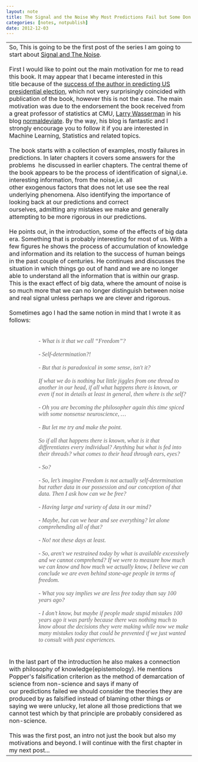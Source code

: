 ```yaml
---
layout: note
title: The Signal and the Noise Why Most Predictions Fail but Some Don't
categories: [notes, notpublish]
date: 2012-12-03
---
```

<div class="entry-content"><div xmlns="http://www.w3.org/1999/xhtml"><table cellspacing="0" class="sites-layout-name-one-column sites-layout-hbox"><tbody><tr><td class="sites-layout-tile sites-tile-name-content-1"><div dir="ltr">So, This is going to be the first post of the series I am going to start about <a href="http://www.amazon.com/dp/159420411X" rel="nofollow" target="_blank">Signal and The Noise</a>. <div><br/></div><div>First I would like to point out the main motivation for me to read this book. It may appear that I became interested in this title because of the <a href="http://www.guardian.co.uk/science/grrlscientist/2012/nov/08/nate-sliver-predict-us-election" rel="nofollow" target="_blank">success of the author in predicting US presidential election</a>, which not very surprisingly coincided with publication of the book, however this is not the case. The main motivation was due to the endorsement the book received from a great professor of statistics at CMU, <a href="http://www.stat.cmu.edu/~larry/" rel="nofollow" target="_blank">Larry Wasserman</a> in his blog <a href="http://normaldeviate.wordpress.com" rel="nofollow" target="_blank">normaldeviate</a>. By the way, his blog is fantastic and I strongly encourage you to follow it if you are interested in Machine Learning, Statistics and related topics.<div><br/></div><div>The book starts with a collection of examples, mostly failures in predictions. In later chapters it covers some answers for the problems  he discussed in earlier chapters. The central theme of the book appears to be the process of identification of signal,i.e. interesting information, from the noise,i.e. all other exogenous factors that does not let use see the real underlying phenomena. Also identifying the importance of looking back at our predictions and correct ourselves, admitting any mistakes we make and generally attempting to be more rigorous in our predictions.    </div><div><br/></div><div>He points out, in the introduction, some of the effects of big data era. Something that is probably interesting for most of us. With a few figures he shows the process of accumulation of knowledge and information and its relation to the success of human beings in the past couple of centuries. He continues and discusses the situation in which things go out of hand and we are no longer able to understand all the information that is within our grasp. This is the exact effect of big data, where the amount of noise is so much more that we can no longer distinguish between noise and real signal unless perhaps we are clever and rigorous.</div><div><br/></div><div>Sometimes ago I had the same notion in mind that I wrote it as follows:</div><div><br/></div><div><font face="times new roman, serif"><br/></font></div><blockquote style="margin:0px 0px 0px 40px;border:none;padding:0px"><blockquote style="margin:0px 0px 0px 40px;border:none;padding:0px"><div><font face="times new roman, serif" size="3"><i>- What is it that we call “Freedom”?</i></font></div></blockquote><blockquote style="margin:0px 0px 0px 40px;border:none;padding:0px"><div><font face="times new roman, serif" size="3"><i><br/></i></font></div></blockquote><blockquote style="margin:0px 0px 0px 40px;border:none;padding:0px"><div><font face="times new roman, serif" size="3"><i>- Self-determination?!</i></font></div></blockquote><blockquote style="margin:0px 0px 0px 40px;border:none;padding:0px"><div><font face="times new roman, serif" size="3"><i><br/></i></font></div></blockquote><blockquote style="margin:0px 0px 0px 40px;border:none;padding:0px"><div><font face="times new roman, serif" size="3"><i>- But that is paradoxical in some sense, isn't it?</i></font></div></blockquote><blockquote style="margin:0px 0px 0px 40px;border:none;padding:0px"><div><font face="times new roman, serif" size="3"><i><br/></i></font></div></blockquote><blockquote style="margin:0px 0px 0px 40px;border:none;padding:0px"><div><font face="times new roman, serif" size="3"><i>If what we do is nothing but little jiggles from one thread to another in our head, if all what happens there is known, or even if not in details at least in general, then where is the self?</i></font></div></blockquote><blockquote style="margin:0px 0px 0px 40px;border:none;padding:0px"><div><font face="times new roman, serif" size="3"><i><br/></i></font></div></blockquote><blockquote style="margin:0px 0px 0px 40px;border:none;padding:0px"><div><font face="times new roman, serif" size="3"><i>- Oh you are becoming the philosopher again this time spiced with some nonsense neuroscience, …</i></font></div></blockquote><blockquote style="margin:0px 0px 0px 40px;border:none;padding:0px"><div><font face="times new roman, serif" size="3"><i><br/></i></font></div></blockquote><blockquote style="margin:0px 0px 0px 40px;border:none;padding:0px"><div><font face="times new roman, serif" size="3"><i>- But let me try and make the point.</i></font></div></blockquote><blockquote style="margin:0px 0px 0px 40px;border:none;padding:0px"><div><font face="times new roman, serif" size="3"><i><br/></i></font></div></blockquote><blockquote style="margin:0px 0px 0px 40px;border:none;padding:0px"><div><font face="times new roman, serif" size="3"><i>So if all that happens there is known, what is it that differentiates every individual? Anything but what is fed into their threads? what comes to their head through ears, eyes?</i></font></div></blockquote><blockquote style="margin:0px 0px 0px 40px;border:none;padding:0px"><div><font face="times new roman, serif" size="3"><i><br/></i></font></div></blockquote><blockquote style="margin:0px 0px 0px 40px;border:none;padding:0px"><div><font face="times new roman, serif" size="3"><i>- So?</i></font></div></blockquote><blockquote style="margin:0px 0px 0px 40px;border:none;padding:0px"><div><font face="times new roman, serif" size="3"><i><br/></i></font></div></blockquote><blockquote style="margin:0px 0px 0px 40px;border:none;padding:0px"><div><font face="times new roman, serif" size="3"><i>- So, let’s imagine Freedom is not actually self-determination but rather data in our possession and our conception of that data. Then I ask how can we be free?</i></font></div></blockquote><blockquote style="margin:0px 0px 0px 40px;border:none;padding:0px"><div><font face="times new roman, serif" size="3"><i><br/></i></font></div></blockquote><blockquote style="margin:0px 0px 0px 40px;border:none;padding:0px"><div><font face="times new roman, serif" size="3"><i>- Having large and variety of data in our mind?</i></font></div></blockquote><blockquote style="margin:0px 0px 0px 40px;border:none;padding:0px"><div><font face="times new roman, serif" size="3"><i><br/></i></font></div></blockquote><blockquote style="margin:0px 0px 0px 40px;border:none;padding:0px"><div><font face="times new roman, serif" size="3"><i>- Maybe, but can we hear and see everything? let alone comprehending all of that?</i></font></div></blockquote><blockquote style="margin:0px 0px 0px 40px;border:none;padding:0px"><div><font face="times new roman, serif" size="3"><i><br/></i></font></div></blockquote><blockquote style="margin:0px 0px 0px 40px;border:none;padding:0px"><div><font face="times new roman, serif" size="3"><i>- No! not these days at least.</i></font></div></blockquote><blockquote style="margin:0px 0px 0px 40px;border:none;padding:0px"><div><font face="times new roman, serif" size="3"><i><br/></i></font></div></blockquote><blockquote style="margin:0px 0px 0px 40px;border:none;padding:0px"><div><font face="times new roman, serif" size="3"><i>- So, aren't we restrained today by what is available excessively and we cannot comprehend? If we were to measure how much we can know and how much we actually know, I believe we can conclude we are even behind stone-age people in terms of freedom.</i></font></div></blockquote><blockquote style="margin:0px 0px 0px 40px;border:none;padding:0px"><div><font face="times new roman, serif" size="3"><i><br/></i></font></div></blockquote><blockquote style="margin:0px 0px 0px 40px;border:none;padding:0px"><div><font face="times new roman, serif" size="3"><i>- What you say implies we are less free today than say 100 years ago?</i></font></div></blockquote><blockquote style="margin:0px 0px 0px 40px;border:none;padding:0px"><div><font face="times new roman, serif" size="3"><i><br/></i></font></div></blockquote><blockquote style="margin:0px 0px 0px 40px;border:none;padding:0px"><div><font face="times new roman, serif" size="3"><i>- I don’t know, but maybe if people made stupid mistakes 100 years ago it was partly because there was nothing much to know about the decisions they were making while now we make many mistakes today that could be prevented if we just wanted to consult with past experiences.</i></font></div></blockquote></blockquote><div><br/><br/></div><div>In the last part of the introduction he also makes a connection with philosophy of knowledge(epistemology). He mentions Popper's falsification criterion as the method of demarcation of science from non-science and says if many of our predictions failed we should consider the theories they are produced by as falsified instead of blaming other things or saying we were unlucky, let alone all those predictions that we cannot test which by that principle are probably considered as non-science.</div><div><br/></div><div>This was the first post, an intro not just the book but also my motivations and beyond. I will continue with the first chapter in my next post... </div></div></div></td></tr></tbody></table></div></div>